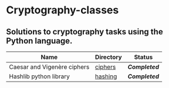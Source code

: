 # Cryptography-classes
## Solutions to cryptography tasks using the Python language.

| Name | Directory | Status |
| --- | --- | --- | 
| Caesar and Vigenère ciphers | [ciphers](https://github.com/orgonek/Cryptography-classes/tree/main/ciphers)  | ***Completed*** |
| Hashlib python library | [hashing](https://github.com/orgonek/Cryptography-classes/tree/main/hashing)  | ***Completed*** |
